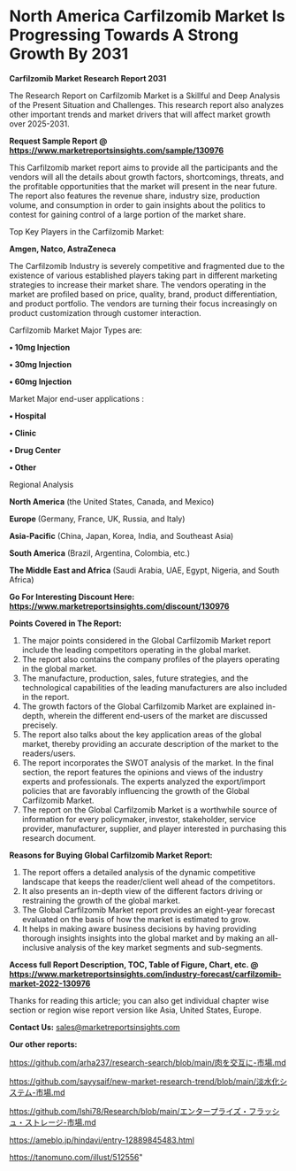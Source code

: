 # North America Carfilzomib Market Is Progressing Towards A Strong Growth By 2031

<strong>Carfilzomib Market Research Report 2031</strong>

The Research Report on Carfilzomib Market is a Skillful and Deep Analysis of the Present Situation and Challenges. This research report also analyzes other important trends and market drivers that will affect market growth over 2025-2031.

<strong>Request Sample Report @ <a href=https://www.marketreportsinsights.com/sample/130976>https://www.marketreportsinsights.com/sample/130976</a></strong>

This Carfilzomib market report aims to provide all the participants and the vendors will all the details about growth factors, shortcomings, threats, and the profitable opportunities that the market will present in the near future. The report also features the revenue share, industry size, production volume, and consumption in order to gain insights about the politics to contest for gaining control of a large portion of the market share.

Top Key Players in the Carfilzomib Market:

<strong>Amgen, Natco, AstraZeneca</strong>

The Carfilzomib Industry is severely competitive and fragmented due to the existence of various established players taking part in different marketing strategies to increase their market share. The vendors operating in the market are profiled based on price, quality, brand, product differentiation, and product portfolio. The vendors are turning their focus increasingly on product customization through customer interaction.

Carfilzomib Market Major Types are:

<strong>• 10mg Injection

• 30mg Injection

• 60mg Injection</strong>

Market Major end-user applications :

<strong>• Hospital

• Clinic

• Drug Center

• Other</strong>

Regional Analysis

</u><strong><b>North America</b></strong> (the United States, Canada, and Mexico)

<strong><b>Europe </b></strong>(Germany, France, UK, Russia, and Italy)

<strong><b>Asia-Pacific</b></strong> (China, Japan, Korea, India, and Southeast Asia)

<strong><b>South America</b></strong> (Brazil, Argentina, Colombia, etc.)

<strong><b>The Middle East and Africa</b></strong> (Saudi Arabia, UAE, Egypt, Nigeria, and South Africa)

<strong>Go For Interesting Discount Here: <a href=https://www.marketreportsinsights.com/discount/130976>https://www.marketreportsinsights.com/discount/130976</a></strong>

<strong>Points Covered in The Report:</strong>
<ol>
  <li>The major points considered in the Global Carfilzomib Market report include the leading competitors operating in the global market.</li>
  <li>The report also contains the company profiles of the players operating in the global market.</li>
  <li>The manufacture, production, sales, future strategies, and the technological capabilities of the leading manufacturers are also included in the report.</li>
  <li>The growth factors of the Global Carfilzomib Market are explained in-depth, wherein the different end-users of the market are discussed precisely.</li>
  <li>The report also talks about the key application areas of the global market, thereby providing an accurate description of the market to the readers/users.</li>
  <li>The report incorporates the SWOT analysis of the market. In the final section, the report features the opinions and views of the industry experts and professionals. The experts analyzed the export/import policies that are favorably influencing the growth of the Global Carfilzomib Market.</li>
  <li>The report on the Global Carfilzomib Market is a worthwhile source of information for every policymaker, investor, stakeholder, service provider, manufacturer, supplier, and player interested in purchasing this research document.</li>
</ol>
<strong>Reasons for Buying Global Carfilzomib Market Report:</strong>

<ol>
  <li>The report offers a detailed analysis of the dynamic competitive landscape that keeps the reader/client well ahead of the competitors.</li>
  <li>It also presents an in-depth view of the different factors driving or restraining the growth of the global market.</li>
  <li>The Global Carfilzomib Market report provides an eight-year forecast evaluated on the basis of how the market is estimated to grow.</li>
  <li>It helps in making aware business decisions by having providing thorough insights insights into the global market and by making an all-inclusive analysis of the key market segments and sub-segments.</li>
</ol>
<strong>Access full Report Description, TOC, Table of Figure, Chart, etc. @ <a href=https://www.marketreportsinsights.com/industry-forecast/carfilzomib-market-2022-130976>https://www.marketreportsinsights.com/industry-forecast/carfilzomib-market-2022-130976</a></strong>


Thanks for reading this article; you can also get individual chapter wise section or region wise report version like Asia, United States, Europe.

<strong>Contact Us:</strong>
sales@marketreportsinsights.com

<strong>Our other reports:</strong>

<a href=https://github.com/arha237/research-search/blob/main/肉を交互に-市場.md>https://github.com/arha237/research-search/blob/main/肉を交互に-市場.md</a>

<a href=https://github.com/sayysaif/new-market-research-trend/blob/main/淡水化システム-市場.md>https://github.com/sayysaif/new-market-research-trend/blob/main/淡水化システム-市場.md</a>

<a href=https://github.com/Ishi78/Research/blob/main/エンタープライズ・フラッシュ・ストレージ-市場.md>https://github.com/Ishi78/Research/blob/main/エンタープライズ・フラッシュ・ストレージ-市場.md</a>

<a href=https://ameblo.jp/hindavi/entry-12889845483.html>https://ameblo.jp/hindavi/entry-12889845483.html</a>

<a href=https://tanomuno.com/illust/512556>https://tanomuno.com/illust/512556</a>"
